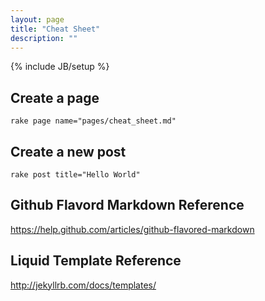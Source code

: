 ```yaml
---
layout: page
title: "Cheat Sheet"
description: ""
---
```

{% include JB/setup %}

## Create a page 

```
rake page name="pages/cheat_sheet.md"
```

## Create a new post 

```
rake post title="Hello World"
```

## Github Flavord Markdown Reference

<https://help.github.com/articles/github-flavored-markdown>

## Liquid Template Reference

<http://jekyllrb.com/docs/templates/>
